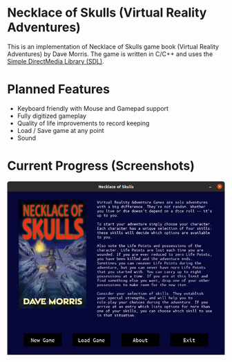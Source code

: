 # Necklace of Skulls (Virtual Reality Adventures)

This is an implementation of Necklace of Skulls game book (Virtual Reality Adventures) by Dave Morris. The game is written in C/C++ and uses the [Simple DirectMedia Library (SDL)](https://www.libsdl.org/).

# Planned Features

- Keyboard friendly with Mouse and Gamepad support
- Fully digitized gameplay
- Quality of life improvements to record keeping
- Load / Save game at any point
- Sound

# Current Progress (Screenshots)

![Title Screen](/screenshots/title-screen.png)
